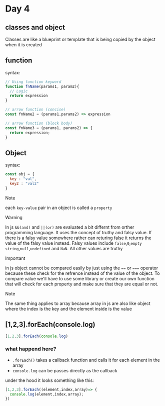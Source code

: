 # Day 4

## classes and object
Classes are like a blueprint or template that is being copied by the object when it is created

## function
syntax:
```js
// Using function keyword
function fnName(params1, param2){
  // Logic
  return expression
}

// arrow function (concise)
const fnName2 = (params1,params2) => expression

// arrow function (block body)
const fnName3 = (params1, params2) => {
  return expression;
}
```

## Object
syntax:
```js
const obj = {
  key : "val",
  key2 : "val2"
}
```

> [!NOTE]  
> each `key-value` pair in an object is called a `property`

> [!WARNING]  
> In js `&&(and)` and `||(or)` are evaluated a bit differnt from orther programming language. It uses the concept of truthy and falsy value. If there is a falsy value somewhere rather can returing false it returns the value of the falsy value instead. Falsy values include `false`,`0`,`empty string`,`null`,`undefined` and `NaN`. All other values are truthy

> [!IMPORTANT]  
> in js object cannot be compared easily by just using the `==` or `===` operator because these check for the refrence instead of the value of the object. To compare value we'll have to use some library or create our own function that will check for each property and make sure that they are equal or not.

> [!NOTE]  
> The same thing applies to array because array in js are also like object where the index is the key and the element inside is the value

## [1,2,3].forEach(console.log)
```js
[1,2,3].forEach(console.log)
```
### what happend here?
- `.forEach()` takes a callback function and calls it for each element in the array
- `console.log` can be passes directly as the callback

under the hood it looks something like this:
```js
[1,2,3].forEach((element,index,array)=> {
  console.log(element,index,array);
})
```